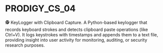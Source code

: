 # PRODIGY_CS_04
🕵️ KeyLogger with Clipboard Capture. A Python-based keylogger that records keyboard strokes and detects clipboard paste operations (like Ctrl+V). It logs keystrokes with timestamps and appends them to a text file, providing insight into user activity for monitoring, auditing, or security research purposes.

